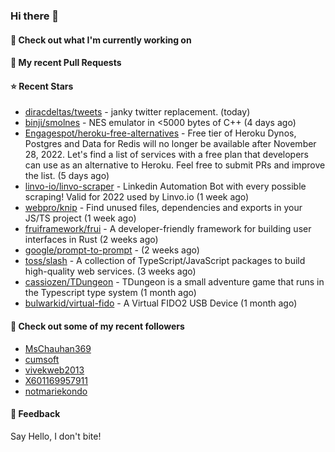 ### Hi there 👋

#### 👷 Check out what I'm currently working on

#### 🔨 My recent Pull Requests


#### ⭐ Recent Stars

- [diracdeltas/tweets](https://github.com/diracdeltas/tweets) - janky twitter replacement. (today)
- [binji/smolnes](https://github.com/binji/smolnes) - NES emulator in &lt;5000 bytes of C&#43;&#43; (4 days ago)
- [Engagespot/heroku-free-alternatives](https://github.com/Engagespot/heroku-free-alternatives) - Free tier of Heroku Dynos, Postgres and Data for Redis will no longer be available after November 28, 2022. Let&#39;s find a list of services with a free plan that developers can use as an alternative to Heroku. Feel free to submit PRs and improve the list. (5 days ago)
- [linvo-io/linvo-scraper](https://github.com/linvo-io/linvo-scraper) - Linkedin Automation Bot with every possible scraping! Valid for 2022 used by Linvo.io (1 week ago)
- [webpro/knip](https://github.com/webpro/knip) - Find unused files, dependencies and exports in your JS/TS project  (1 week ago)
- [fruiframework/frui](https://github.com/fruiframework/frui) - A developer-friendly framework for building user interfaces in Rust (2 weeks ago)
- [google/prompt-to-prompt](https://github.com/google/prompt-to-prompt) -  (2 weeks ago)
- [toss/slash](https://github.com/toss/slash) - A collection of TypeScript/JavaScript packages to build high-quality web services. (3 weeks ago)
- [cassiozen/TDungeon](https://github.com/cassiozen/TDungeon) - TDungeon is a small adventure game that runs in the Typescript type system (1 month ago)
- [bulwarkid/virtual-fido](https://github.com/bulwarkid/virtual-fido) - A Virtual FIDO2 USB Device (1 month ago)

#### 👯 Check out some of my recent followers

- [MsChauhan369](https://github.com/MsChauhan369)
- [cumsoft](https://github.com/cumsoft)
- [vivekweb2013](https://github.com/vivekweb2013)
- [X601169957911](https://github.com/X601169957911)
- [notmariekondo](https://github.com/notmariekondo)

#### 💬 Feedback

Say Hello, I don't bite!
